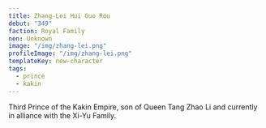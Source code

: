 ```yaml
---
title: Zhang-Lei Hui Guo Rou
debut: "349"
faction: Royal Family
nen: Unknown
image: "/img/zhang-lei.png"
profileImage: "/img/zhang-lei.png"
templateKey: new-character
tags:
  - prince
  - kakin
---
```


Third Prince of the Kakin Empire, son of Queen Tang Zhao Li and currently in alliance with the Xi-Yu Family.
